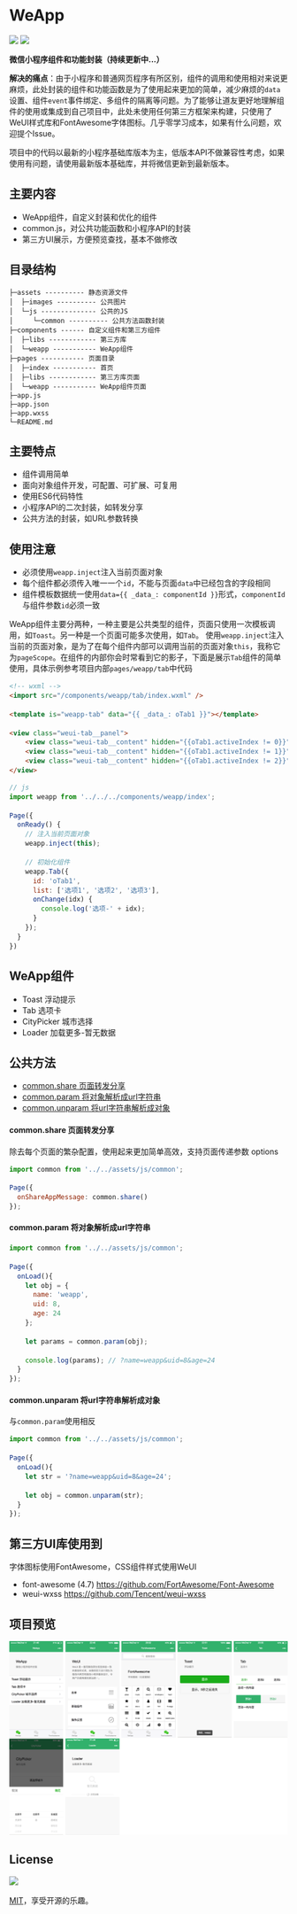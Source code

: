 # WeApp
![](https://img.shields.io/badge/language-JavaScript-brightgreen.svg)
[![](https://img.shields.io/badge/license-MIT-blue.svg)](https://opensource.org/licenses/mit-license.php) 

**微信小程序组件和功能封装（持续更新中...）**

**解决的痛点**：由于小程序和普通网页程序有所区别，组件的调用和使用相对来说更麻烦，此处封装的组件和功能函数是为了使用起来更加的简单，减少麻烦的`data`设置、组件`event`事件绑定、多组件的隔离等问题。为了能够让道友更好地理解组件的使用或集成到自己项目中，此处未使用任何第三方框架来构建，只使用了WeUI样式库和FontAwesome字体图标。几乎零学习成本，如果有什么问题，欢迎提个Issue。

项目中的代码以最新的小程序基础库版本为主，低版本API不做兼容性考虑，如果使用有问题，请使用最新版本基础库，并将微信更新到最新版本。


## 主要内容
* WeApp组件，自定义封装和优化的组件
* common.js，对公共功能函数和小程序API的封装
* 第三方UI展示，方便预览查找，基本不做修改


## 目录结构
```
├─assets ---------- 静态资源文件
│  ├─images ---------- 公共图片
│  └─js -------------- 公共的JS
│     └─common ---------- 公共方法函数封装
├─components ------ 自定义组件和第三方组件
│  ├─libs ------------ 第三方库
│  └─weapp ----------- WeApp组件
├─pages ----------- 页面目录
│  ├─index ----------- 首页
│  ├─libs ------------ 第三方库页面
│  └─weapp ----------- WeApp组件页面
├─app.js
├─app.json
├─app.wxss
└─README.md
```


## 主要特点
* 组件调用简单
* 面向对象组件开发，可配置、可扩展、可复用
* 使用ES6代码特性
* 小程序API的二次封装，如转发分享
* 公共方法的封装，如URL参数转换


## 使用注意
* 必须使用`weapp.inject`注入当前页面对象
* 每个组件都必须传入唯一一个`id`，不能与页面`data`中已经包含的字段相同
* 组件模板数据统一使用`data={{ _data_: componentId }}`形式，`componentId`与组件参数`id`必须一致

WeApp组件主要分两种，一种主要是公共类型的组件，页面只使用一次模板调用，如`Toast`。另一种是一个页面可能多次使用，如`Tab`。
使用`weapp.inject`注入当前的页面对象，是为了在每个组件内部可以调用当前的页面对象`this`，我称它为`pageScope`。在组件的内部你会时常看到它的影子，下面是展示`Tab`组件的简单使用，具体示例参考项目内部`pages/weapp/tab`中代码

```html
<!-- wxml -->
<import src="/components/weapp/tab/index.wxml" />

<template is="weapp-tab" data="{{ _data_: oTab1 }}"></template>

<view class="weui-tab__panel">
    <view class="weui-tab__content" hidden="{{oTab1.activeIndex != 0}}">选项一的内容</view>
    <view class="weui-tab__content" hidden="{{oTab1.activeIndex != 1}}">选项二的内容</view>
    <view class="weui-tab__content" hidden="{{oTab1.activeIndex != 2}}">选项三的内容</view>
</view>
```
```javascript
// js
import weapp from '../../../components/weapp/index';

Page({
  onReady() {
    // 注入当前页面对象
    weapp.inject(this);

    // 初始化组件
    weapp.Tab({
      id: 'oTab1',
      list: ['选项1', '选项2', '选项3'],
      onChange(idx) {
        console.log('选项-' + idx);
      }
    });
  }
})
```


## WeApp组件
* Toast 浮动提示
* Tab 选项卡
* CityPicker 城市选择
* Loader 加载更多-暂无数据


## 公共方法
* [common.share 页面转发分享](#commonshare-页面转发分享) 
* [common.param 将对象解析成url字符串](#commonparam-将对象解析成url字符串) 
* [common.unparam 将url字符串解析成对象](#commonunparam-将url字符串解析成对象) 


#### common.share 页面转发分享
除去每个页面的繁杂配置，使用起来更加简单高效，支持页面传递参数 options
```javascript
import common from '../../assets/js/common';

Page({
  onShareAppMessage: common.share()
});
```


#### common.param 将对象解析成url字符串
```javascript
import common from '../../assets/js/common';

Page({
  onLoad(){
    let obj = {
      name: 'weapp',
      uid: 8,
      age: 24
    };

    let params = common.param(obj);

    console.log(params); // ?name=weapp&uid=8&age=24
  }
});
```


#### common.unparam 将url字符串解析成对象
与`common.param`使用相反
```javascript
import common from '../../assets/js/common';

Page({
  onLoad(){
    let str = '?name=weapp&uid=8&age=24';

    let obj = common.unparam(str);
  }
});
```


## 第三方UI库使用到
字体图标使用FontAwesome，CSS组件样式使用WeUI

* font-awesome (4.7) <https://github.com/FortAwesome/Font-Awesome>
* weui-wxss <https://github.com/Tencent/weui-wxss>


## 项目预览
![WeApp组件](./assets/images/desc/components.png)


## License
[![](https://img.shields.io/badge/license-MIT-blue.svg)](https://opensource.org/licenses/mit-license.php) 

[MIT](https://opensource.org/licenses/MIT)，享受开源的乐趣。